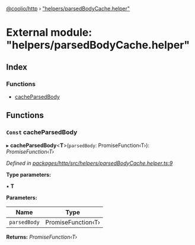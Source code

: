 [@coolio/http](../README.md) › ["helpers/parsedBodyCache.helper"](_helpers_parsedbodycache_helper_.md)

# External module: "helpers/parsedBodyCache.helper"

## Index

### Functions

* [cacheParsedBody](_helpers_parsedbodycache_helper_.md#const-cacheparsedbody)

## Functions

### `Const` cacheParsedBody

▸ **cacheParsedBody**<**T**>(`parsedBody`: PromiseFunction‹T›): *PromiseFunction‹T›*

*Defined in [packages/http/src/helpers/parsedBodyCache.helper.ts:9](https://github.com/headline-1/coolio/blob/32658f8/packages/http/src/helpers/parsedBodyCache.helper.ts#L9)*

**Type parameters:**

▪ **T**

**Parameters:**

Name | Type |
------ | ------ |
`parsedBody` | PromiseFunction‹T› |

**Returns:** *PromiseFunction‹T›*
